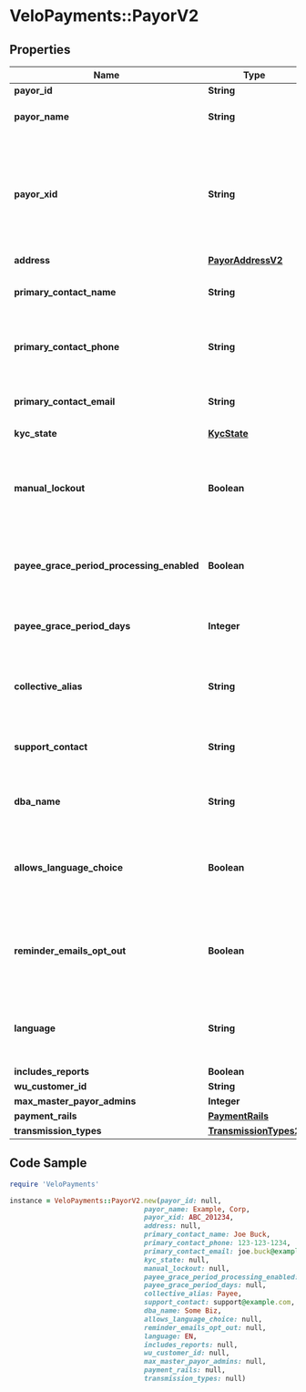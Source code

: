 # VeloPayments::PayorV2

## Properties

Name | Type | Description | Notes
------------ | ------------- | ------------- | -------------
**payor_id** | **String** |  | [readonly] 
**payor_name** | **String** | The name of the payor. | 
**payor_xid** | **String** | A unique identifier that an external system uses to reference the payor in their system | [optional] 
**address** | [**PayorAddressV2**](PayorAddressV2.md) |  | [optional] 
**primary_contact_name** | **String** | Name of primary contact for the payor. | [optional] 
**primary_contact_phone** | **String** | Primary contact phone number for the payor. | [optional] 
**primary_contact_email** | **String** | Primary contact email for the payor. | [optional] 
**kyc_state** | [**KycState**](KycState.md) |  | [optional] 
**manual_lockout** | **Boolean** | Whether or not the payor has been manually locked by the backoffice. | [optional] 
**payee_grace_period_processing_enabled** | **Boolean** | Whether grace period processing is enabled. | [optional] [readonly] 
**payee_grace_period_days** | **Integer** | The grace period for paying payees in days. | [optional] [readonly] 
**collective_alias** | **String** | How the payor has chosen to refer to payees. | [optional] 
**support_contact** | **String** | The payor’s support contact email address. | [optional] 
**dba_name** | **String** | The payor’s &#39;Doing Business As&#39; name. | [optional] 
**allows_language_choice** | **Boolean** | Whether or not the payor allows language choice in the UI. | [optional] 
**reminder_emails_opt_out** | **Boolean** | Whether or not the payor has opted-out of reminder emails being sent. | [optional] [readonly] 
**language** | **String** | The payor’s language preference. Must be one of [EN, FR]. | [optional] 
**includes_reports** | **Boolean** |  | [optional] 
**wu_customer_id** | **String** |  | [optional] 
**max_master_payor_admins** | **Integer** |  | [optional] 
**payment_rails** | [**PaymentRails**](PaymentRails.md) |  | [optional] 
**transmission_types** | [**TransmissionTypes2**](TransmissionTypes2.md) |  | [optional] 

## Code Sample

```ruby
require 'VeloPayments'

instance = VeloPayments::PayorV2.new(payor_id: null,
                                 payor_name: Example, Corp,
                                 payor_xid: ABC_201234,
                                 address: null,
                                 primary_contact_name: Joe Buck,
                                 primary_contact_phone: 123-123-1234,
                                 primary_contact_email: joe.buck@example.com,
                                 kyc_state: null,
                                 manual_lockout: null,
                                 payee_grace_period_processing_enabled: null,
                                 payee_grace_period_days: null,
                                 collective_alias: Payee,
                                 support_contact: support@example.com,
                                 dba_name: Some Biz,
                                 allows_language_choice: null,
                                 reminder_emails_opt_out: null,
                                 language: EN,
                                 includes_reports: null,
                                 wu_customer_id: null,
                                 max_master_payor_admins: null,
                                 payment_rails: null,
                                 transmission_types: null)
```


